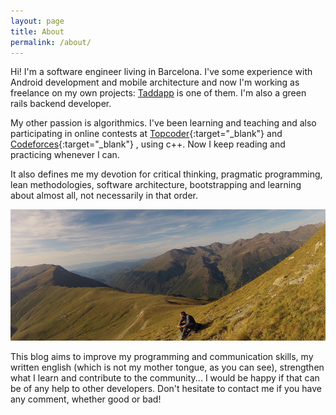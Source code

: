 ```yaml
---
layout: page
title: About
permalink: /about/
---
```


Hi! I'm a software engineer living in Barcelona.
I've some experience with Android development and mobile architecture
and now I'm working as freelance on my own projects:
[Taddapp](/taddapp/) is one of them.
I'm also a green rails backend developer.

My other passion is algorithmics.
I've been learning and teaching and also participating in online contests at [Topcoder](https://www.topcoder.com/members/jfm/){:target="_blank"}
and [Codeforces](http://codeforces.com/profile/jfm){:target="_blank"}
, using c++. Now I keep reading and practicing whenever I can.

It also defines me my devotion for critical thinking, pragmatic programming,
lean methodologies, software architecture, bootstrapping
and learning about almost all, not necessarily in that order.

![Me](/assets/images/about.jpg)

This blog aims to improve my programming and communication skills,
my written english (which is not my mother tongue, as you can see),
strengthen what I learn and contribute to the community...
I would be happy if that can be of any help to other developers.
Don't hesitate to contact me if you have any comment, whether good or bad!  
